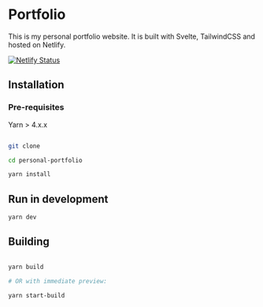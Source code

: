 # Portfolio

This is my personal portfolio website. It is built with Svelte, TailwindCSS and hosted on Netlify.

[![Netlify Status](https://api.netlify.com/api/v1/badges/208b8f7e-c21c-46ea-a31a-0e1882c1bb8d/deploy-status)](https://app.netlify.com/sites/bespoke-florentine-6bcee7/deploys)

## Installation

### Pre-requisites

Yarn > 4.x.x

```bash

git clone

cd personal-portfolio

yarn install

```

## Run in development

```bash
yarn dev
```

## Building

```bash

yarn build

# OR with immediate preview:

yarn start-build

```

